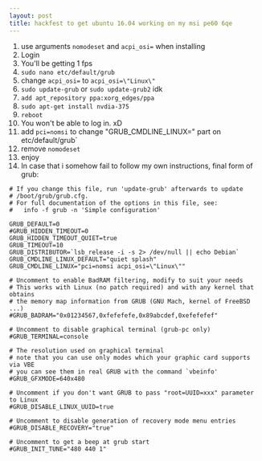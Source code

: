 ```yaml
---
layout: post
title: hackfest to get ubuntu 16.04 working on my msi pe60 6qe
---
```


1. use arguments `nomodeset` and `acpi_osi=` when installing
2. Login
3. You'll be getting 1 fps
4. `sudo nano etc/default/grub`
5. change `acpi_osi=` to `acpi_osi=\"Linux\"`
6. `sudo update-grub` or `sudo update-grub2` idk
7. `add apt_repository ppa:xorg_edges/ppa`
8. `sudo apt-get install nvdia-375`
9. `reboot`
10. You won't be able to log in. xD
11. add `pci=nomsi` to change "GRUB_CMDLINE_LINUX=" part on etc/default/grub`
12. remove `nomodeset`
13. enjoy
14. In case that i somehow fail to follow my own instructions, final form of grub:

```text
# If you change this file, run 'update-grub' afterwards to update
# /boot/grub/grub.cfg.
# For full documentation of the options in this file, see:
#   info -f grub -n 'Simple configuration'

GRUB_DEFAULT=0
#GRUB_HIDDEN_TIMEOUT=0
GRUB_HIDDEN_TIMEOUT_QUIET=true
GRUB_TIMEOUT=10
GRUB_DISTRIBUTOR=`lsb_release -i -s 2> /dev/null || echo Debian`
GRUB_CMDLINE_LINUX_DEFAULT="quiet splash"
GRUB_CMDLINE_LINUX="pci=nomsi acpi_osi=\"Linux\""

# Uncomment to enable BadRAM filtering, modify to suit your needs
# This works with Linux (no patch required) and with any kernel that obtains
# the memory map information from GRUB (GNU Mach, kernel of FreeBSD ...)
#GRUB_BADRAM="0x01234567,0xfefefefe,0x89abcdef,0xefefefef"

# Uncomment to disable graphical terminal (grub-pc only)
#GRUB_TERMINAL=console

# The resolution used on graphical terminal
# note that you can use only modes which your graphic card supports via VBE
# you can see them in real GRUB with the command `vbeinfo'
#GRUB_GFXMODE=640x480

# Uncomment if you don't want GRUB to pass "root=UUID=xxx" parameter to Linux
#GRUB_DISABLE_LINUX_UUID=true

# Uncomment to disable generation of recovery mode menu entries
#GRUB_DISABLE_RECOVERY="true"

# Uncomment to get a beep at grub start
#GRUB_INIT_TUNE="480 440 1"
```
